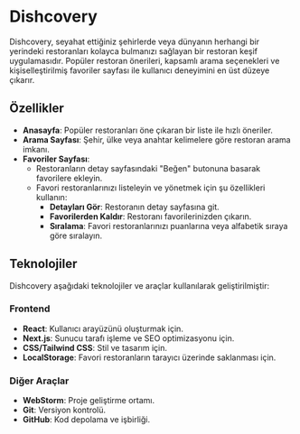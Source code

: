 # Dishcovery

Dishcovery, seyahat ettiğiniz şehirlerde veya dünyanın herhangi bir yerindeki restoranları kolayca bulmanızı sağlayan bir restoran keşif uygulamasıdır. Popüler restoran önerileri, kapsamlı arama seçenekleri ve kişiselleştirilmiş favoriler sayfası ile kullanıcı deneyimini en üst düzeye çıkarır.

## Özellikler

- **Anasayfa**: Popüler restoranları öne çıkaran bir liste ile hızlı öneriler.
- **Arama Sayfası**: Şehir, ülke veya anahtar kelimelere göre restoran arama imkanı.
- **Favoriler Sayfası**:
  - Restoranların detay sayfasındaki "Beğen" butonuna basarak favorilere ekleyin.
  - Favori restoranlarınızı listeleyin ve yönetmek için şu özellikleri kullanın:
    - **Detayları Gör**: Restoranın detay sayfasına git.
    - **Favorilerden Kaldır**: Restoranı favorilerinizden çıkarın.
    - **Sıralama**: Favori restoranlarınızı puanlarına veya alfabetik sıraya göre sıralayın.

## Teknolojiler

Dishcovery aşağıdaki teknolojiler ve araçlar kullanılarak geliştirilmiştir:

### Frontend
- **React**: Kullanıcı arayüzünü oluşturmak için.
- **Next.js**: Sunucu tarafı işleme ve SEO optimizasyonu için.
- **CSS/Tailwind CSS**: Stil ve tasarım için.
- **LocalStorage**: Favori restoranların tarayıcı üzerinde saklanması için.

### Diğer Araçlar
- **WebStorm**: Proje geliştirme ortamı.
- **Git**: Versiyon kontrolü.
- **GitHub**: Kod depolama ve işbirliği.

